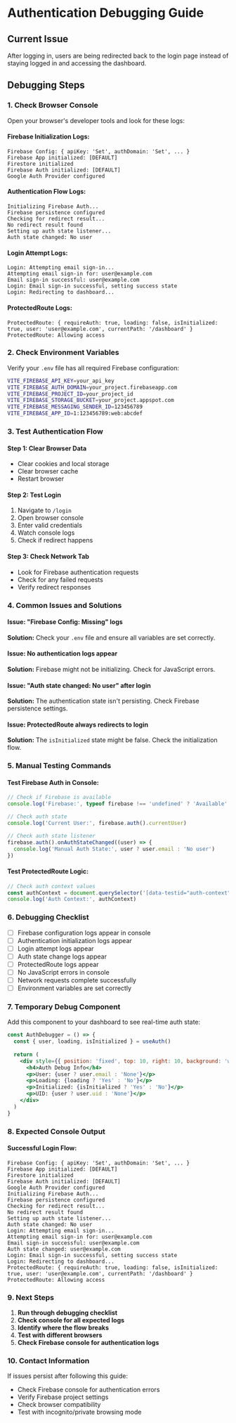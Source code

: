 # Authentication Debugging Guide

## Current Issue
After logging in, users are being redirected back to the login page instead of staying logged in and accessing the dashboard.

## Debugging Steps

### 1. **Check Browser Console**
Open your browser's developer tools and look for these logs:

#### **Firebase Initialization Logs:**
```
Firebase Config: { apiKey: 'Set', authDomain: 'Set', ... }
Firebase App initialized: [DEFAULT]
Firestore initialized
Firebase Auth initialized: [DEFAULT]
Google Auth Provider configured
```

#### **Authentication Flow Logs:**
```
Initializing Firebase Auth...
Firebase persistence configured
Checking for redirect result...
No redirect result found
Setting up auth state listener...
Auth state changed: No user
```

#### **Login Attempt Logs:**
```
Login: Attempting email sign-in...
Attempting email sign-in for: user@example.com
Email sign-in successful: user@example.com
Login: Email sign-in successful, setting success state
Login: Redirecting to dashboard...
```

#### **ProtectedRoute Logs:**
```
ProtectedRoute: { requireAuth: true, loading: false, isInitialized: true, user: 'user@example.com', currentPath: '/dashboard' }
ProtectedRoute: Allowing access
```

### 2. **Check Environment Variables**
Verify your `.env` file has all required Firebase configuration:

```bash
VITE_FIREBASE_API_KEY=your_api_key
VITE_FIREBASE_AUTH_DOMAIN=your_project.firebaseapp.com
VITE_FIREBASE_PROJECT_ID=your_project_id
VITE_FIREBASE_STORAGE_BUCKET=your_project.appspot.com
VITE_FIREBASE_MESSAGING_SENDER_ID=123456789
VITE_FIREBASE_APP_ID=1:123456789:web:abcdef
```

### 3. **Test Authentication Flow**

#### **Step 1: Clear Browser Data**
- Clear cookies and local storage
- Clear browser cache
- Restart browser

#### **Step 2: Test Login**
1. Navigate to `/login`
2. Open browser console
3. Enter valid credentials
4. Watch console logs
5. Check if redirect happens

#### **Step 3: Check Network Tab**
- Look for Firebase authentication requests
- Check for any failed requests
- Verify redirect responses

### 4. **Common Issues and Solutions**

#### **Issue: "Firebase Config: Missing" logs**
**Solution:** Check your `.env` file and ensure all variables are set correctly.

#### **Issue: No authentication logs appear**
**Solution:** Firebase might not be initializing. Check for JavaScript errors.

#### **Issue: "Auth state changed: No user" after login**
**Solution:** The authentication state isn't persisting. Check Firebase persistence settings.

#### **Issue: ProtectedRoute always redirects to login**
**Solution:** The `isInitialized` state might be false. Check the initialization flow.

### 5. **Manual Testing Commands**

#### **Test Firebase Auth in Console:**
```javascript
// Check if Firebase is available
console.log('Firebase:', typeof firebase !== 'undefined' ? 'Available' : 'Not Available')

// Check auth state
console.log('Current User:', firebase.auth().currentUser)

// Check auth state listener
firebase.auth().onAuthStateChanged((user) => {
  console.log('Manual Auth State:', user ? user.email : 'No user')
})
```

#### **Test ProtectedRoute Logic:**
```javascript
// Check auth context values
const authContext = document.querySelector('[data-testid="auth-context"]')
console.log('Auth Context:', authContext)
```

### 6. **Debugging Checklist**

- [ ] Firebase configuration logs appear in console
- [ ] Authentication initialization logs appear
- [ ] Login attempt logs appear
- [ ] Auth state change logs appear
- [ ] ProtectedRoute logs appear
- [ ] No JavaScript errors in console
- [ ] Network requests complete successfully
- [ ] Environment variables are set correctly

### 7. **Temporary Debug Component**

Add this component to your dashboard to see real-time auth state:

```jsx
const AuthDebugger = () => {
  const { user, loading, isInitialized } = useAuth()
  
  return (
    <div style={{ position: 'fixed', top: 10, right: 10, background: 'white', padding: 10, border: '1px solid black' }}>
      <h4>Auth Debug Info</h4>
      <p>User: {user ? user.email : 'None'}</p>
      <p>Loading: {loading ? 'Yes' : 'No'}</p>
      <p>Initialized: {isInitialized ? 'Yes' : 'No'}</p>
      <p>UID: {user ? user.uid : 'None'}</p>
    </div>
  )
}
```

### 8. **Expected Console Output**

#### **Successful Login Flow:**
```
Firebase Config: { apiKey: 'Set', authDomain: 'Set', ... }
Firebase App initialized: [DEFAULT]
Firestore initialized
Firebase Auth initialized: [DEFAULT]
Google Auth Provider configured
Initializing Firebase Auth...
Firebase persistence configured
Checking for redirect result...
No redirect result found
Setting up auth state listener...
Auth state changed: No user
Login: Attempting email sign-in...
Attempting email sign-in for: user@example.com
Email sign-in successful: user@example.com
Auth state changed: user@example.com
Login: Email sign-in successful, setting success state
Login: Redirecting to dashboard...
ProtectedRoute: { requireAuth: true, loading: false, isInitialized: true, user: 'user@example.com', currentPath: '/dashboard' }
ProtectedRoute: Allowing access
```

### 9. **Next Steps**

1. **Run through debugging checklist**
2. **Check console for all expected logs**
3. **Identify where the flow breaks**
4. **Test with different browsers**
5. **Check Firebase console for authentication logs**

### 10. **Contact Information**

If issues persist after following this guide:
- Check Firebase console for authentication errors
- Verify Firebase project settings
- Check browser compatibility
- Test with incognito/private browsing mode
